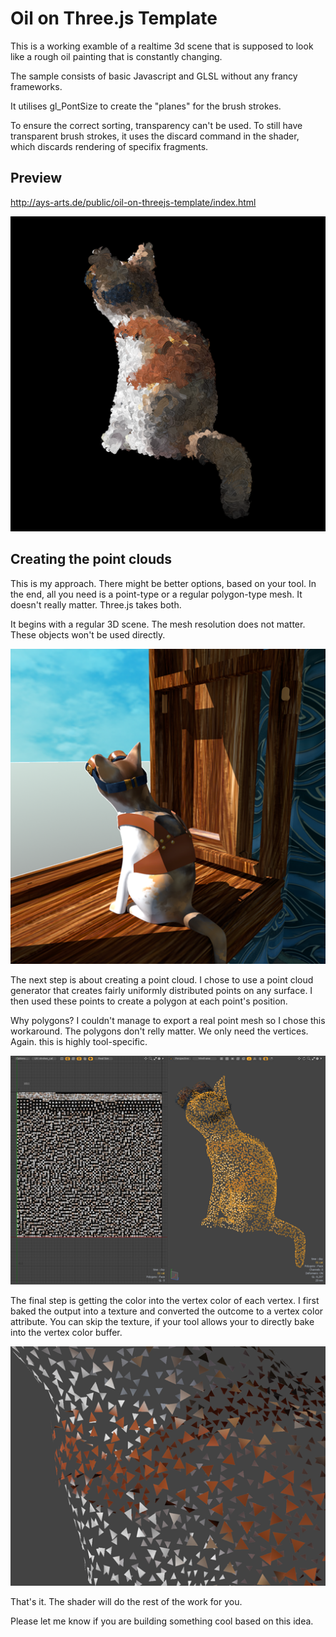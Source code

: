 # Oil on Three.js Template

This is a working examble of a realtime 3d scene that is supposed to look like a rough oil painting that is constantly changing.

The sample consists of basic Javascript and GLSL without any francy frameworks.

It utilises gl_PontSize to create the "planes" for the brush strokes.

To ensure the correct sorting, transparency can't be used. To still have transparent brush strokes, it uses the discard command in the shader, which discards rendering of specifix fragments.

## Preview
http://ays-arts.de/public/oil-on-threejs-template/index.html

![base rendering](/readme/04_final.png)

## Creating the point clouds

This is my approach. There might be better options, based on your tool. In the end, all you need is a point-type or a regular polygon-type mesh. It doesn't really matter. Three.js takes both.

It begins with a regular 3D scene. The mesh resolution does not matter. These objects won't be used directly.

![base rendering](/readme/01_rendering.png)

The next step is about creating a point cloud. I chose to use a point cloud generator that creates fairly uniformly distributed points on any surface. I then used these points to create a polygon at each point's position.

Why polygons? I couldn't manage to export a real point mesh so I chose this workaround. The polygons don't relly matter. We only need the vertices. Again. this is highly tool-specific.

![base rendering](/readme/02_particle_mesh.png)

The final step is getting the color into the vertex color of each vertex. I first baked the output into a texture and converted the outcome to a vertex color attribute. You can skip the texture, if your tool allows your to directly bake into the vertex color buffer.

![base rendering](/readme/03_vertex_color.png)

That's it. The shader will do the rest of the work for you.

Please let me know if you are building something cool based on this idea.
